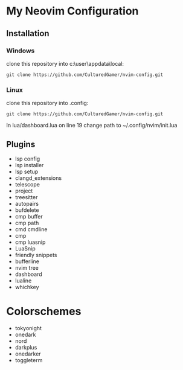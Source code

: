 # My Neovim Configuration

## Installation

### Windows
clone this repository into c:\user\appdata\local:

    git clone https://github.com/CulturedGamer/nvim-config.git
    
### Linux 
clone this repository into .config:

    git clone https://github.com/CulturedGamer/nvim-config.git
    
In lua/dashboard.lua on line 19 change path to ~/.config/nvim/init.lua

## Plugins

- lsp config
- lsp installer
- lsp setup
- clangd_extensions
- telescope
- project
- treesitter
- autopairs
- bufdelete
- cmp buffer
- cmp path
- cmd cmdline
- cmp
- cmp luasnip
- LuaSnip
- friendly snippets
- bufferline
- nvim tree
- dashboard
- lualine
- whichkey
# Colorschemes
- tokyonight
- onedark
- nord
- darkplus
- onedarker
- toggleterm
